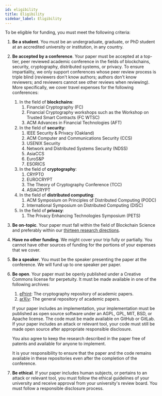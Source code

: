 ```yaml
---
id: eligibility
title: Eligibility
sidebar_label: Eligibility
---
```


To be eligible for funding, you must meet the following criteria:

1. **Be a student**. You must be an undergraduate, graduate, or PhD student at an accredited university or institution, in any country.

1. **Be accepted by a conference**. Your paper must be accepted at a top-tier, peer reviewed academic conference in the fields of blockchains, security, cryptography, distributed systems, or privacy. To ensure impartiality, we only support conferences whose peer review process is triple blind (reviewers don't know authors; authors don't know reviewers; and reviewers cannot see other reviews when reviewing). More specifically, we cover travel expenses for the following conferences:
    1. In the field of **blockchains**:
        1. Financial Cryptography (FC)
        1. Financial Cryptography workshops such as the Workshop on Trusted Smart Contracts (FC WTSC)
        1. ACM Advances in Financial Technologies (AFT)
    1. In the field of **security**:
        1. IEEE Security & Privacy (Oakland)
        1. ACM Computer and Communications Security (CCS)
        1. USENIX Security
        1. Network and Distributed Systems Security (NDSS)
        1. AsiaCCS
        1. EuroS&P
        1. ESORICS
    1. In the field of **cryptography**:
        1. CRYPTO
        1. EUROCRYPT
        1. The Theory of Cryptography Conference (TCC)
        1. ASIACRYPT
    1. In the field of **distributed computing**:
        1. ACM Symposium on Principles of Distributed Computing (PODC)
        1. International Symposium on Distributed Computing (DISC)
    1. In the field of **privacy**:
        1. The Privacy Enhancing Technologies Symposium (PETS)

1. **Be on-topic**. Your paper must fall within the field of Blockchain Science and preferably within our [thirteen research directions](/directions).

1. **Have no other funding**. We might cover your trip fully or partially. You cannot have other sources of funding for the portions of your expenses that we cover.

1. **Be a speaker**. You must be the speaker presenting the paper at the conference. We will fund up to one speaker per paper.

1. **Be open**. Your paper must be openly published under a Creative Commons license for perpetuity. It must be made available in one of the following archives:
    1. [ePrint](https://eprint.iacr.org/): The cryptography repository of academic papers.
    1. [arXiv](https://arxiv.org/): The general repository of academic papers.

    If your paper includes an implementation, your implementation must be published as open source software under an AGPL, GPL, MIT, BSD, or Apache license. The code must be made available on GitHub or GitLab. If your paper includes an attack or relevant tool, your code must still be made open source after appropriate responsible disclosure.

    You also agree to keep the research described in the paper free of patents and available for anyone to implement.

    It is your responsibility to ensure that the paper and the code remains available in these repositories even after the completion of the conference.

1. **Be ethical**. If your paper includes human subjects, or pertains to an attack or relevant tool, you must follow the ethical guidelines of your university and receive approval from your university's review board. You must follow a responsible disclosure process.
